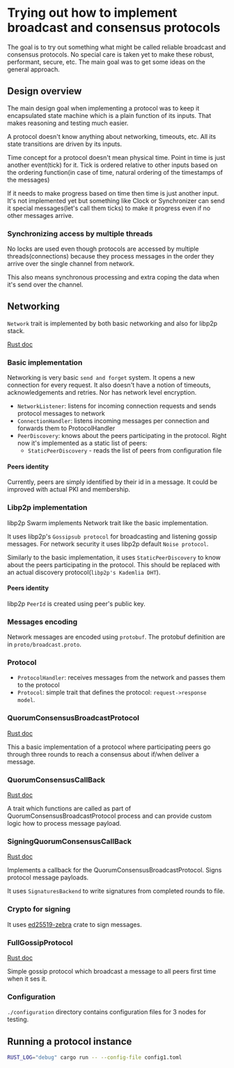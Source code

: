 # Trying out how to implement broadcast and consensus protocols

The goal is to try out something what might be called reliable broadcast and consensus protocols.
No special care is taken yet to make these robust, performant, secure, etc.
The main goal was to get some ideas on the general approach.

## Design overview

The main design goal when implementing a protocol was to keep it encapsulated state machine which is a plain function of its inputs. 
That makes reasoning and testing much easier.

A protocol doesn't know anything about networking, timeouts, etc. All its state transitions are driven by its inputs.

Time concept for a protocol doesn't mean physical time. Point in time is just another event(tick) for it. Tick is ordered relative to
other inputs based on the ordering function(in case of time, natural ordering of the timestamps of the messages)

If it needs to make progress based on time then time is just another input. It's not implemented yet but something like
Clock or Synchronizer can send it special messages(let's call them ticks) to make it progress even if no other messages arrive.

### Synchronizing access by multiple threads

No locks are used even though protocols are accessed by multiple threads(connections) because they process messages in the order they
arrive over the single channel from network.

This also means synchronous processing and extra coping the data when it's send over the channel.

## Networking

`Network` trait is implemented by both basic networking and also for libp2p stack.

[Rust doc](src/network/mod.rs)

### Basic implementation

Networking is very basic `send and forget` system. It opens a new connection for every request.
It also doesn't have a notion of timeouts, acknowledgements and retries. Nor has network level encryption.

 - `NetworkListener`: listens for incoming connection requests and sends protocol messages to network
 - `ConnectionHandler`: listens incoming messages per connection and forwards them to ProtocolHandler
 - `PeerDiscovery`: knows about the peers participating in the protocol. Right now it's implemented as a static list of peers:
   - `StaticPeerDiscovery` - reads the list of peers from configuration file

#### Peers identity

Currently, peers are simply identified by their id in a message. It could be improved with actual PKI and membership.

### Libp2p implementation

libp2p Swarm implements Network trait like the basic implementation.

It uses libp2p's `Gossipsub protocol` for broadcasting and listening gossip messages. For network security it uses libp2p default `Noise protocol`.

Similarly to the basic implementation, it uses `StaticPeerDiscovery` to know about the peers participating in the protocol. 
This should be replaced with an actual discovery protocol(`libp2p's Kademlia DHT`).

#### Peers identity

libp2p `PeerId` is created using peer's public key. 

### Messages encoding

Network messages are encoded using `protobuf`. The protobuf definition are in `proto/broadcast.proto`.

### Protocol

- `ProtocolHandler`: receives messages from the network and passes them to the protocol
- `Protocol`: simple trait that defines the protocol: `request->response model`.

### QuorumConsensusBroadcastProtocol
[Rust doc](src/protocols/implementations/quorum_consensus/protocol)

This a basic implementation of a protocol where participating peers go through three rounds to reach a consensus about if/when deliver a message.

### QuorumConsensusCallBack
[Rust doc](src/protocols/implementations/quorum_consensus/quorum_consensus_callback.rs)

A trait which functions are called as part of QuorumConsensusBroadcastProtocol process and can provide 
custom logic how to process message payload.

### SigningQuorumConsensusCallBack
[Rust doc](src/app/signatures/callback.rs)

Implements a callback for the QuorumConsensusBroadcastProtocol. Signs protocol message payloads. 

It uses `SignaturesBackend` to write signatures from completed rounds to file.

### Crypto for signing

It uses [ed25519-zebra](https://crates.io/crates/ed25519-zebra) crate to sign messages.

### FullGossipProtocol
[Rust doc](src/protocols/implementations/gossip/protocol)

Simple gossip protocol which broadcast a message to all peers first time when it ses it. 

### Configuration

`./configuration` directory contains configuration files for 3 nodes for testing.

## Running a protocol instance

```bash
RUST_LOG="debug" cargo run -- --config-file config1.toml
```

